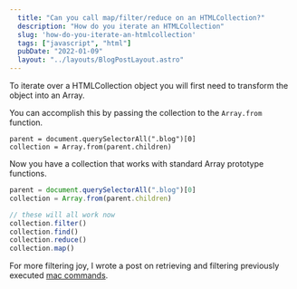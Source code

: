 ```yaml
---
  title: "Can you call map/filter/reduce on an HTMLCollection?"
  description: "How do you iterate an HTMLCollection"
  slug: 'how-do-you-iterate-an-htmlcollection'
  tags: ["javascript", "html"]
  pubDate: "2022-01-09"
  layout: "../layouts/BlogPostLayout.astro"
---
```


To iterate over a HTMLCollection object you will first need to transform the object into an Array.

You can accomplish this by passing the collection to the `Array.from` function.

```
parent = document.querySelectorAll(".blog")[0]
collection = Array.from(parent.children)
```

Now you have a collection that works with standard Array prototype functions.

```javascript
parent = document.querySelectorAll(".blog")[0]
collection = Array.from(parent.children)

// these will all work now
collection.filter()
collection.find()
collection.reduce()
collection.map()
```

For more filtering joy, I wrote a post on retrieving and filtering previously executed [mac commands](https://tinytechtuts.com/2021-how-to-get-and-filter-previously-executed-commands-macos).